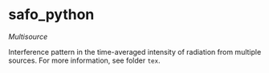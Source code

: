 # safo_python

*Multisource*

Interference pattern in the time-averaged intensity of radiation from multiple sources. For more information, see folder `tex`. 
